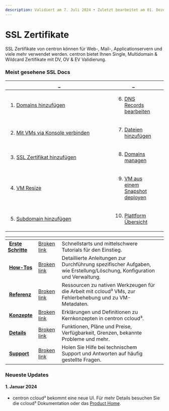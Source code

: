 ```yaml
---
description: Validiert am 7. Juli 2024 • Zuletzt bearbeitet am 01. Dezember 2024
---
```


# SSL Zertifikate

SSL Zertifikate von centron können für Web-, Mail-, Applicationservern und viele mehr verwendet werden. centron bietet Ihnen Single, Multidomain & Wildcard Zertifikate mit DV, OV & EV Validierung.



### Meist gesehene SSL Docs

<table data-header-hidden><thead><tr><th width="358">_</th><th>_</th><th data-hidden></th><th data-hidden></th></tr></thead><tbody><tr><td><ol><li><a href="https://app.gitbook.com/s/KMhKpeJSKbMbZqZ2Yud1/how-tos/domain-hinzufugen">Domains hinzufügen</a></li></ol></td><td><ol start="6"><li><a href="https://app.gitbook.com/s/KMhKpeJSKbMbZqZ2Yud1/how-tos/dns-records-verwalten">DNS Records bearbeiten</a></li></ol></td><td></td><td></td></tr><tr><td><ol start="2"><li><a href="broken-reference">Mit VMs via Konsole verbinden</a></li></ol></td><td><ol start="7"><li><a href="https://app.gitbook.com/s/EGG2Onf254QEQYRC0RfO/how-tos/dateien-hinzufugen-und-entfernen">Dateien hinzufügen </a></li></ol></td><td></td><td></td></tr><tr><td><ol start="3"><li><a href="broken-reference">SSL Zertifikat hinzufügen</a></li></ol></td><td><ol start="8"><li><a href="https://app.gitbook.com/s/KMhKpeJSKbMbZqZ2Yud1/how-tos">Domains managen</a></li></ol></td><td></td><td></td></tr><tr><td><ol start="4"><li><a href="broken-reference">VM Resize</a></li></ol></td><td><ol start="9"><li><a href="https://app.gitbook.com/s/o082PPUUPCRPO3E32ant/how-tos/vm-snapshot">VM aus einem Snapshot deployen</a></li></ol></td><td></td><td></td></tr><tr><td><ol start="5"><li><a href="https://app.gitbook.com/o/qZfyhEIOoMD2Tm025WII/s/KMhKpeJSKbMbZqZ2Yud1/">Subdomain hinzufügen</a></li></ol></td><td><ol start="10"><li><a href="https://app.gitbook.com/o/qZfyhEIOoMD2Tm025WII/s/ufElPMaUSQ8ykq2V49a8/"> Plattform Übersicht</a></li></ol></td><td></td><td></td></tr></tbody></table>



<table data-view="cards"><thead><tr><th></th><th data-hidden data-card-target data-type="content-ref"></th><th data-hidden></th><th data-hidden></th></tr></thead><tbody><tr><td><img src="https://docs.digitalocean.com/images/icons/droplets.svg" alt=""> <a href="broken-reference"><strong>Erste Schritte</strong></a></td><td><a href="broken-reference">Broken link</a></td><td>Schnellstarts und mittelschwere Tutorials für den Einstieg.</td><td></td></tr><tr><td><img src="https://docs.digitalocean.com/images/icons/droplets.svg" alt=""> <a href="broken-reference"><strong>How-Tos</strong></a></td><td><a href="broken-reference">Broken link</a></td><td>Detaillierte Anleitungen zur Durchführung spezifischer Aufgaben, wie Erstellung/Löschung, Konfiguration und Verwaltung.</td><td></td></tr><tr><td><img src="https://docs.digitalocean.com/images/icons/droplets.svg" alt=""> <a href="broken-reference"><strong>Referenz</strong></a></td><td><a href="broken-reference">Broken link</a></td><td>Ressourcen zu nativen Werkzeugen für die Arbeit mit ccloud³ VMs, zur Fehlerbehebung und zu VM-Metadaten.</td><td></td></tr><tr><td><img src="https://docs.digitalocean.com/images/icons/droplets.svg" alt=""> <a href="broken-reference"><strong>Konzepte</strong></a></td><td><a href="broken-reference">Broken link</a></td><td>Erklärungen und Definitionen zu Kernkonzepten in centron ccloud³.</td><td></td></tr><tr><td><img src="https://docs.digitalocean.com/images/icons/droplets.svg" alt=""> <a href="broken-reference"><strong>Details</strong></a></td><td><a href="broken-reference">Broken link</a></td><td>Funktionen, Pläne und Preise, Verfügbarkeit, Grenzen, bekannte Probleme und mehr.</td><td></td></tr><tr><td><img src="https://docs.digitalocean.com/images/icons/droplets.svg" alt=""> <a href="broken-reference"><strong>Support</strong></a></td><td><a href="broken-reference">Broken link</a></td><td>Holen Sie Hilfe bei technischem Support und Antworten auf häufig gestellte Fragen.</td><td></td></tr></tbody></table>

### Neueste Updates <a href="#latest-updates" id="latest-updates"></a>

#### 1. Januar 2024

* centron ccloud³ bekommt eine neue UI. Für mehr Details besuchen Sie die ccloud³ Dokumentation oder das [Product Home](https://app.gitbook.com/o/qZfyhEIOoMD2Tm025WII/s/ymdhIwB1oE5pwJlsY87A/).
